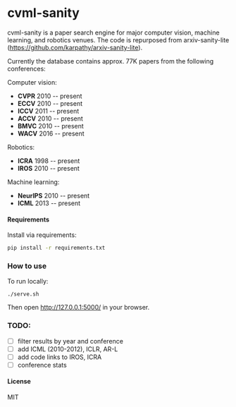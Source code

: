 # cvml-sanity

cvml-sanity is a paper search engine for major computer vision, machine learning, and robotics venues. The code is repurposed from arxiv-sanity-lite (https://github.com/karpathy/arxiv-sanity-lite).

Currently the database contains approx. 77K papers from the following conferences:

Computer vision: 
- **CVPR** 2010 -- present
- **ECCV** 2010 -- present
- **ICCV** 2011 -- present
- **ACCV** 2010 -- present
- **BMVC** 2010 -- present
- **WACV** 2016 -- present

Robotics:
- **ICRA** 1998 -- present
- **IROS** 2010 -- present

Machine learning:
- **NeurIPS** 2010 -- present
- **ICML** 2013 -- present

#### Requirements

 Install via requirements:

 ```bash
 pip install -r requirements.txt
 ```

### How to use

To run locally:

```
./serve.sh
```

Then open http://127.0.0.1:5000/ in your browser.


### TODO: 
- [ ] filter results by year and conference
- [ ] add ICML (2010-2012), ICLR, AR-L
- [ ] add code links to IROS, ICRA
- [ ] conference stats

#### License

MIT
